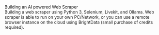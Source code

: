 Building an AI powered Web Scraper
<br>
Building a web scraper using Python 3, Selenium, Livekit, and Ollama. Web scraper is able to run on your own PC/Network, or you can use a remote browser instance on the cloud using BrightData (small purchase of credits required).
